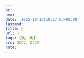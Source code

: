 ```yaml
---
bc:
hex:
date: '2025-10-13T10:27:03+08:00'
lastmod:
title: 􃮊
url: 􃮊
tags: [嘴, 觜]
src: DCCV, DCCV
note:
---
```

